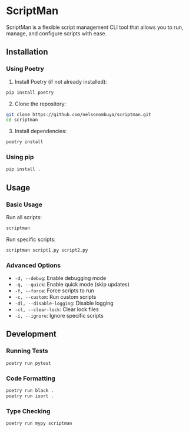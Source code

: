 # ScriptMan

ScriptMan is a flexible script management CLI tool that allows you to run, manage, and configure scripts with ease.

## Installation

### Using Poetry

1. Install Poetry (if not already installed):
```bash
pip install poetry
```

2. Clone the repository:
```bash
git clone https://github.com/nelsonombuya/scriptman.git
cd scriptman
```

3. Install dependencies:
```bash
poetry install
```

### Using pip

```bash
pip install .
```

## Usage

### Basic Usage

Run all scripts:
```bash
scriptman
```

Run specific scripts:
```bash
scriptman script1.py script2.py
```

### Advanced Options

- `-d, --debug`: Enable debugging mode
- `-q, --quick`: Enable quick mode (skip updates)
- `-f, --force`: Force scripts to run
- `-c, --custom`: Run custom scripts
- `-dl, --disable-logging`: Disable logging
- `-cl, --clear-lock`: Clear lock files
- `-i, --ignore`: Ignore specific scripts

## Development

### Running Tests

```bash
poetry run pytest
```

### Code Formatting

```bash
poetry run black .
poetry run isort .
```

### Type Checking

```bash
poetry run mypy scriptman
```
